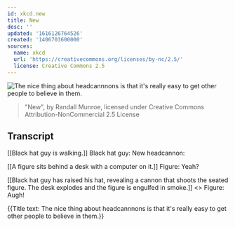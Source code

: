 ```yaml
---
id: xkcd.new
title: New
desc: ''
updated: '1616126764526'
created: '1406703600000'
sources:
  name: xkcd
  url: 'https://creativecommons.org/licenses/by-nc/2.5/'
  license: Creative Commons 2.5
---
```

![The nice thing about headcannnons is that it's really easy to get other people to believe in them.](https://imgs.xkcd.com/comics/new.png)
> "New", by Randall Munroe, licensed under Creative Commons Attribution-NonCommercial 2.5 License

## Transcript
[[Black hat guy is walking.]]
Black hat guy: New headcannon:

[[A figure sits behind a desk with a computer on it.]]
Figure: Yeah? 

[[Black hat guy has raised his hat, revealing a cannon that shoots the seated figure. The desk explodes and the figure is engulfed in smoke.]]
<<BOOM>>
Figure: Augh! 

{{Title text: The nice thing about headcannnons is that it's really easy to get other people to believe in them.}}
